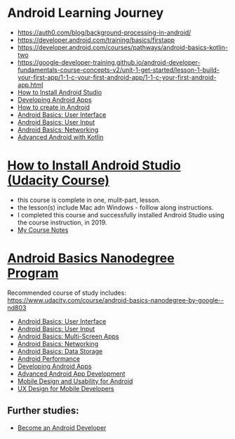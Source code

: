 # Android Learning Journey 
* https://auth0.com/blog/background-processing-in-android/
* https://developer.android.com/training/basics/firstapp 
* https://developer.android.com/courses/pathways/android-basics-kotlin-two
* https://google-developer-training.github.io/android-developer-fundamentals-course-concepts-v2/unit-1-get-started/lesson-1-build-your-first-app/1-1-c-your-first-android-app/1-1-c-your-first-android-app.html
* [How to Install Android Studio](https://www.udacity.com/course/how-to-install-android-studio--ud808)
* [Developing Android Apps](https://www.udacity.com/course/new-android-fundamentals--ud851)
* [How to create <anything> in Android](https://classroom.udacity.com/courses/ud802)
* [Android Basics: User Interface](https://classroom.udacity.com/courses/ud834)
* [Android Basics: User Input](https://classroom.udacity.com/courses/ud836)
* [Android Basics: Networking](https://classroom.udacity.com/courses/ud843)
* [Advanced Android with Kotlin](https://classroom.udacity.com/courses/ud940)


# [How to Install Android Studio (Udacity Course)](https://classroom.udacity.com/courses/ud808)
* this course is complete in one, mulit-part, lesson.  
* the lesson(s) include Mac adn Windows - folllow along instructions. 
* I completed this course and successfully installed Android Studio using the course instruction, in 2019.
* [My Course Notes](https://github.com/EO4wellness/T-I-L/blob/main/Android/Udacity/InstallAndroidStudio.md)

# [Android Basics Nanodegree Program](https://www.udacity.com/course/android-basics-nanodegree-by-google--nd803)
Recommended course of study includes: https://www.udacity.com/course/android-basics-nanodegree-by-google--nd803
* [Android Basics: User Interface](https://www.udacity.com/course/android-basics-user-interface--ud834)
* [Android Basics: User Input](https://www.udacity.com/course/android-basics-user-input--ud836)
* [Android Basics: Multi-Screen Apps](https://www.udacity.com/course/android-basics-multiscreen-apps--ud839)
* [Android Basics: Networking](https://www.udacity.com/course/android-basics-networking--ud843)
* [Android Basics: Data Storage](https://www.udacity.com/course/android-basics-data-storage--ud845)
* [Android Performance](https://www.udacity.com/course/android-performance--ud825)
* [Developing Android Apps](https://www.udacity.com/course/new-android-fundamentals--ud851)
* [Advanced Android App Development](https://www.udacity.com/course/advanced-android-app-development--ud855)
* [Mobile Design and Usability for Android](https://www.udacity.com/course/mobile-design-and-usability-for-android--ud358)
* [UX Design for Mobile Developers](https://www.udacity.com/course/ux-design-for-mobile-developers--ud849)

## Further studies: 
* [Become an Android Developer](https://www.udacity.com/course/android-developer-nanodegree-by-google--nd801)
